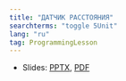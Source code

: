 ```yaml
---
title: "ДАТЧИК РАССТОЯНИЯ"
searchterms: "toggle 5Unit"
lang: "ru"
tag: ProgrammingLesson
---
```

 <ul>
 <li class="ng-binding">Slides:
 <a href="ProgrammingLessons/DistanceSensorRU.pptx">PPTX</a>,
 <a href="ProgrammingLessons/DistanceRU.pdf">PDF</a>
 </li>
 </ul>
